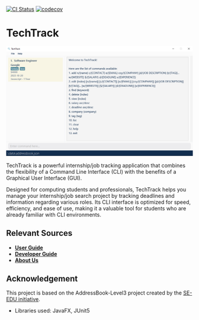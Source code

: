 [![CI Status](https://github.com/se-edu/addressbook-level3/workflows/Java%20CI/badge.svg)](https://github.com/AY2223S2-CS2103-W16-2/tp/actions)
[![codecov](https://codecov.io/gh/nus-cs2103-AY2223S2/tp/branch/master/graph/badge.svg?token=SNV76O467D)](https://codecov.io/gh/AY2223S2-CS2103-W16-2/tp)
# TechTrack
![Ui](images/Ui.png)

TechTrack is a powerful internship/job tracking application that combines the flexibility of a Command Line Interface (CLI) with the benefits of a Graphical User Interface (GUI).

Designed for computing students and professionals, TechTrack helps you manage your internship/job search project by tracking deadlines and information regarding various roles. 
Its CLI interface is optimized for speed, efficiency, and ease of use, making it a valuable tool for students who are already familiar with CLI environments.

## Relevant Sources
- [**User Guide**](UserGuide.md)
- [**Developer Guide**](DeveloperGuide.md)
- [**About Us**](AboutUs.md)

## Acknowledgement
This project is based on the AddressBook-Level3 project created by the [SE-EDU initiative](https://se-education.org).
- Libraries used: JavaFX, JUnit5
